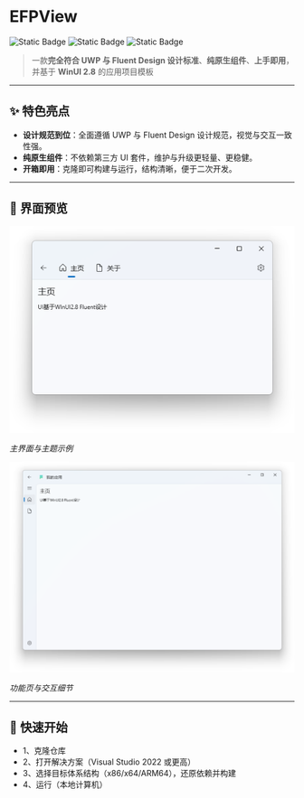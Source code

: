 # EFPView

![Static Badge](https://img.shields.io/badge/Language-C%23-green)
![Static Badge](https://img.shields.io/badge/Based-UWP-blue)
![Static Badge](https://img.shields.io/badge/Based-WinUI_2.8-orange)


> 一款**完全符合 UWP 与 Fluent Design 设计标准**、**纯原生组件**、**上手即用**，并基于 **WinUI 2.8** 的应用项目模板

---

## ✨ 特色亮点

- **设计规范到位**：全面遵循 UWP 与 Fluent Design 设计规范，视觉与交互一致性强。  
- **纯原生组件**：不依赖第三方 UI 套件，维护与升级更轻量、更稳健。  
- **开箱即用**：克隆即可构建与运行，结构清晰，便于二次开发。  

---

## 📸 界面预览

![主界面预览](./GitSrc/APP_1.png)

*主界面与主题示例*

![功能页预览](./GitSrc/APP_2.png)

*功能页与交互细节*

---

## 🚀 快速开始

- 1、克隆仓库
- 2、打开解决方案（Visual Studio 2022 或更高）
- 3、选择目标体系结构（x86/x64/ARM64），还原依赖并构建
- 4、运行（本地计算机）
